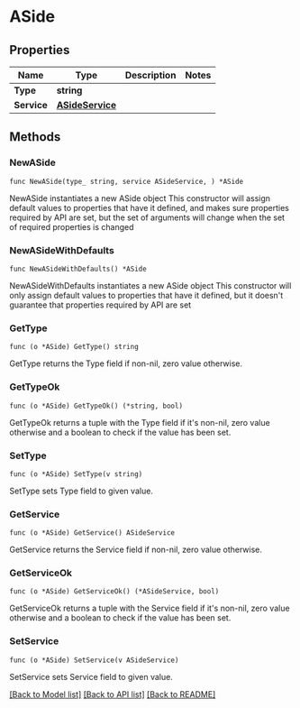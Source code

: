 # ASide

## Properties

Name | Type | Description | Notes
------------ | ------------- | ------------- | -------------
**Type** | **string** |  | 
**Service** | [**ASideService**](ASideService.md) |  | 

## Methods

### NewASide

`func NewASide(type_ string, service ASideService, ) *ASide`

NewASide instantiates a new ASide object
This constructor will assign default values to properties that have it defined,
and makes sure properties required by API are set, but the set of arguments
will change when the set of required properties is changed

### NewASideWithDefaults

`func NewASideWithDefaults() *ASide`

NewASideWithDefaults instantiates a new ASide object
This constructor will only assign default values to properties that have it defined,
but it doesn't guarantee that properties required by API are set

### GetType

`func (o *ASide) GetType() string`

GetType returns the Type field if non-nil, zero value otherwise.

### GetTypeOk

`func (o *ASide) GetTypeOk() (*string, bool)`

GetTypeOk returns a tuple with the Type field if it's non-nil, zero value otherwise
and a boolean to check if the value has been set.

### SetType

`func (o *ASide) SetType(v string)`

SetType sets Type field to given value.


### GetService

`func (o *ASide) GetService() ASideService`

GetService returns the Service field if non-nil, zero value otherwise.

### GetServiceOk

`func (o *ASide) GetServiceOk() (*ASideService, bool)`

GetServiceOk returns a tuple with the Service field if it's non-nil, zero value otherwise
and a boolean to check if the value has been set.

### SetService

`func (o *ASide) SetService(v ASideService)`

SetService sets Service field to given value.



[[Back to Model list]](../README.md#documentation-for-models) [[Back to API list]](../README.md#documentation-for-api-endpoints) [[Back to README]](../README.md)


